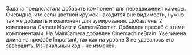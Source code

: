 Задача предполагала добавить компонент для передвижения камеры. Очевидно, что если цветной кружок находится вне видимости, нужно так же добавить и компонент для зумирования.
Добавлены 2 компонента CameraMover и CameraZoomer.
Добавлен префаб с этими компонентами.
На MainCamera добавлен CinemachineBrain.
Увеличена длина на префабе Important, так как на уровне 3 не удавалось его завершить.
Изначальный код - не изменён.
